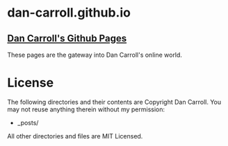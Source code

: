 # dan-carroll.github.io
[Dan Carroll's Github Pages](https://github.com/dan-carroll/dan-carroll.github.io)
-------------------------
These pages are the gateway into Dan Carroll's online world.

# License

The following directories and their contents are Copyright Dan Carroll. You may not reuse anything therein without my permission:

* _posts/

All other directories and files are MIT Licensed.
